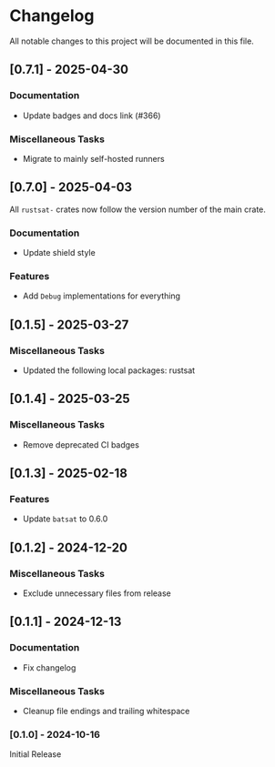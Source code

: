 # Changelog

All notable changes to this project will be documented in this file.

## [0.7.1] - 2025-04-30

### Documentation

- Update badges and docs link (#366)

### Miscellaneous Tasks

- Migrate to mainly self-hosted runners

<!-- generated by git-cliff -->
## [0.7.0] - 2025-04-03

All `rustsat-` crates now follow the version number of the main crate.

### Documentation

- Update shield style

### Features

- Add `Debug` implementations for everything

<!-- generated by git-cliff -->
## [0.1.5] - 2025-03-27

### Miscellaneous Tasks

- Updated the following local packages: rustsat

<!-- generated by git-cliff -->
## [0.1.4] - 2025-03-25

### Miscellaneous Tasks

- Remove deprecated CI badges

<!-- generated by git-cliff -->
## [0.1.3] - 2025-02-18

### Features

- Update `batsat` to 0.6.0

<!-- generated by git-cliff -->
## [0.1.2] - 2024-12-20

### Miscellaneous Tasks

- Exclude unnecessary files from release

<!-- generated by git-cliff -->
## [0.1.1] - 2024-12-13

### Documentation

- Fix changelog

### Miscellaneous Tasks

- Cleanup file endings and trailing whitespace

<!-- generated by git-cliff -->
### [0.1.0] - 2024-10-16

Initial Release

<!-- generated by git-cliff -->
